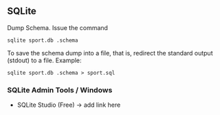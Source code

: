 
## SQLite

Dump Schema. Issue the command

    sqlite sport.db .schema

To save the schema dump into a file, that is, redirect
the standard output (stdout) to a file. Example:

    sqlite sport.db .schema > sport.sql


### SQLite Admin Tools / Windows

* SQLite Studio (Free)  -> add link here


